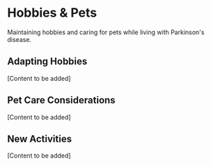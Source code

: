 # Hobbies & Pets

Maintaining hobbies and caring for pets while living with Parkinson's disease.

## Adapting Hobbies

[Content to be added]

## Pet Care Considerations

[Content to be added]

## New Activities

[Content to be added]